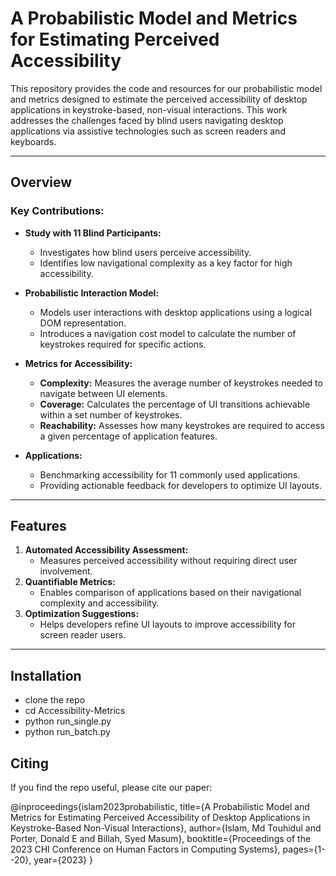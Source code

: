
# A Probabilistic Model and Metrics for Estimating Perceived Accessibility

This repository provides the code and resources for our probabilistic model and metrics designed to estimate the perceived accessibility of desktop applications in keystroke-based, non-visual interactions. This work addresses the challenges faced by blind users navigating desktop applications via assistive technologies such as screen readers and keyboards.

---

## Overview

### Key Contributions:
- **Study with 11 Blind Participants:**
  - Investigates how blind users perceive accessibility.
  - Identifies low navigational complexity as a key factor for high accessibility.

- **Probabilistic Interaction Model:**
  - Models user interactions with desktop applications using a logical DOM representation.
  - Introduces a navigation cost model to calculate the number of keystrokes required for specific actions.

- **Metrics for Accessibility:**
  - **Complexity:** Measures the average number of keystrokes needed to navigate between UI elements.
  - **Coverage:** Calculates the percentage of UI transitions achievable within a set number of keystrokes.
  - **Reachability:** Assesses how many keystrokes are required to access a given percentage of application features.

- **Applications:**
  - Benchmarking accessibility for 11 commonly used applications.
  - Providing actionable feedback for developers to optimize UI layouts.

---

## Features

1. **Automated Accessibility Assessment:**
   - Measures perceived accessibility without requiring direct user involvement.
2. **Quantifiable Metrics:**
   - Enables comparison of applications based on their navigational complexity and accessibility.
3. **Optimization Suggestions:**
   - Helps developers refine UI layouts to improve accessibility for screen reader users.

---

## Installation
- clone the repo
- cd Accessibility-Metrics
- python run_single.py 
- python run_batch.py

## Citing 
If you find the repo useful, please cite our paper:

@inproceedings{islam2023probabilistic,
  title={A Probabilistic Model and Metrics for Estimating Perceived Accessibility of Desktop Applications in Keystroke-Based Non-Visual Interactions},
  author={Islam, Md Touhidul and Porter, Donald E and Billah, Syed Masum},
  booktitle={Proceedings of the 2023 CHI Conference on Human Factors in Computing Systems},
  pages={1--20},
  year={2023}
}
